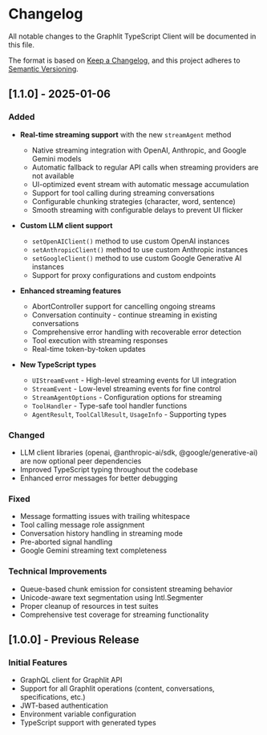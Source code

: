 # Changelog

All notable changes to the Graphlit TypeScript Client will be documented in this file.

The format is based on [Keep a Changelog](https://keepachangelog.com/en/1.0.0/),
and this project adheres to [Semantic Versioning](https://semver.org/spec/v2.0.0.html).

## [1.1.0] - 2025-01-06

### Added

- **Real-time streaming support** with the new `streamAgent` method

  - Native streaming integration with OpenAI, Anthropic, and Google Gemini models
  - Automatic fallback to regular API calls when streaming providers are not available
  - UI-optimized event stream with automatic message accumulation
  - Support for tool calling during streaming conversations
  - Configurable chunking strategies (character, word, sentence)
  - Smooth streaming with configurable delays to prevent UI flicker

- **Custom LLM client support**

  - `setOpenAIClient()` method to use custom OpenAI instances
  - `setAnthropicClient()` method to use custom Anthropic instances
  - `setGoogleClient()` method to use custom Google Generative AI instances
  - Support for proxy configurations and custom endpoints

- **Enhanced streaming features**

  - AbortController support for cancelling ongoing streams
  - Conversation continuity - continue streaming in existing conversations
  - Comprehensive error handling with recoverable error detection
  - Tool execution with streaming responses
  - Real-time token-by-token updates

- **New TypeScript types**
  - `UIStreamEvent` - High-level streaming events for UI integration
  - `StreamEvent` - Low-level streaming events for fine control
  - `StreamAgentOptions` - Configuration options for streaming
  - `ToolHandler` - Type-safe tool handler functions
  - `AgentResult`, `ToolCallResult`, `UsageInfo` - Supporting types

### Changed

- LLM client libraries (openai, @anthropic-ai/sdk, @google/generative-ai) are now optional peer dependencies
- Improved TypeScript typing throughout the codebase
- Enhanced error messages for better debugging

### Fixed

- Message formatting issues with trailing whitespace
- Tool calling message role assignment
- Conversation history handling in streaming mode
- Pre-aborted signal handling
- Google Gemini streaming text completeness

### Technical Improvements

- Queue-based chunk emission for consistent streaming behavior
- Unicode-aware text segmentation using Intl.Segmenter
- Proper cleanup of resources in test suites
- Comprehensive test coverage for streaming functionality

## [1.0.0] - Previous Release

### Initial Features

- GraphQL client for Graphlit API
- Support for all Graphlit operations (content, conversations, specifications, etc.)
- JWT-based authentication
- Environment variable configuration
- TypeScript support with generated types

